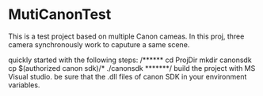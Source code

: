 # MutiCanonTest
This is a test project based on multiple Canon cameas. In this proj, three camera synchronously work to caputure a same scene.

quickly started with the following steps:
/******
cd ProjDir
mkdir canonsdk
cp $(authorized canon sdk)/*  ./canonsdk
*******/
build the project with MS Visual studio. be sure that the .dll files of canon SDK in your environment variables.
